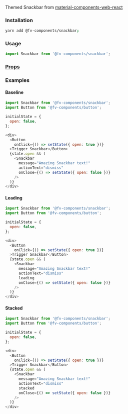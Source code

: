 Themed Snackbar from <a href="https://github.com/material-components/material-components-web-react/tree/master/packages/snackbar" target="_blank">material-components-web-react</a>

### Installation

```bash
yarn add @fv-components/snackbar;
```

### Usage

```js static
import Snackbar from '@fv-components/snackbar';
```


### [Props](https://github.com/material-components/material-components-web-react/tree/master/packages/snackbar#props)

### Examples

#### Baseline

```js
import Snackbar from '@fv-components/snackbar';
import Button from '@fv-components/button';

initialState = {
  open: false,
};

<div>
  <Button
    onClick={() => setState({ open: true })}
  >Trigger Snackbar</Button>
  {state.open && (
    <Snackbar
      message="Amazing Snackbar text!" 
      actionText="dismiss" 
      onClose={() => setState({ open: false })}
    />
  )}
</div>
```


#### Leading

```js
import Snackbar from '@fv-components/snackbar';
import Button from '@fv-components/button';

initialState = {
  open: false,
};

<div>
  <Button
    onClick={() => setState({ open: true })}
  >Trigger Snackbar</Button>
  {state.open && (
    <Snackbar
      message="Amazing Snackbar text!" 
      actionText="dismiss" 
      leading
      onClose={() => setState({ open: false })}
    />
  )}
</div>
```


#### Stacked

```js
import Snackbar from '@fv-components/snackbar';
import Button from '@fv-components/button';

initialState = {
  open: false,
};

<div>
  <Button
    onClick={() => setState({ open: true })}
  >Trigger Snackbar</Button>
  {state.open && (
    <Snackbar
      message="Amazing Snackbar text!" 
      actionText="dismiss" 
      stacked
      onClose={() => setState({ open: false })}
    />
  )}
</div>
```
